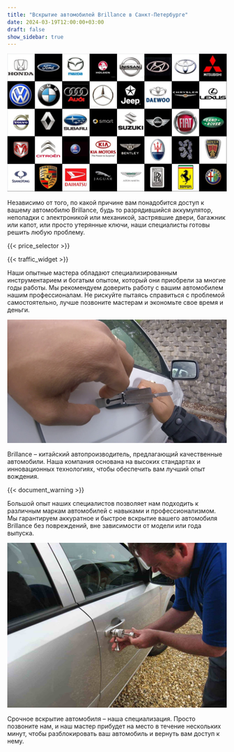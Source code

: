 ```yaml
---
title: "Вскрытие автомобилей Brillance в Санкт-Петербурге"
date: 2024-03-19T12:00:00+03:00
draft: false
show_sidebar: true
---
```


![логотипы авто](../car_logo.jpg)

Независимо от того, по какой причине вам понадобится доступ к вашему автомобилю Brillance, будь то разрядившийся аккумулятор, неполадки с электроникой или механикой, застрявшие двери, багажник или капот, или просто утерянные ключи, наши специалисты готовы решить любую проблему.

{{< price_selector >}}

{{< traffic_widget >}}

Наши опытные мастера обладают специализированным инструментарием и богатым опытом, который они приобрели за многие годы работы. Мы рекомендуем доверить работу с вашим автомобилем нашим профессионалам. Не рискуйте пытаясь справиться с проблемой самостоятельно, лучше позвоните мастерам и экономьте свое время и деньги.

![вскрытие машины без повреждений](../car.jpg)

Brillance – китайский автопроизводитель, предлагающий качественные автомобили. Наша компания основана на высоких стандартах и инновационных технологиях, чтобы обеспечить вам лучший опыт вождения.

{{< document_warning >}}

Большой опыт наших специалистов позволяет нам подходить к различным маркам автомобилей с навыками и профессионализмом. Мы гарантируем аккуратное и быстрое вскрытие вашего автомобиля Brillance без повреждений, вне зависимости от модели или года выпуска.

![процесс вскртия авто](../car_open.jpg)

Срочное вскрытие автомобиля – наша специализация. Просто позвоните нам, и наш мастер прибудет на место в течение нескольких минут, чтобы разблокировать ваш автомобиль и вернуть вам доступ к нему.
